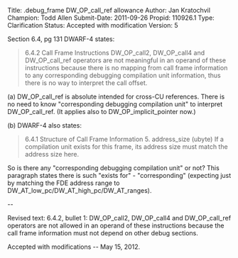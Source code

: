 Title:       .debug_frame DW_OP_call_ref allowance
Author:      Jan Kratochvil
Champion:    Todd Allen
Submit-Date: 2011-09-26
Propid:      110926.1
Type:        Clarification
Status:      Accepted with modification
Version:     5

Section 6.4, pg 131
DWARF-4 states:

> 6.4.2 Call Frame Instructions
> DW_OP_call2, DW_OP_call4 and DW_OP_call_ref operators are not meaningful in 
> an operand of these instructions because there is no mapping from call frame
> information to any corresponding debugging compilation unit information, 
> thus there is no way to interpret the call offset.

(a) 
DW_OP_call_ref is absolute intended for cross-CU references.  There is no need
to know "corresponding debugging compilation unit" to interpret
DW_OP_call_ref.  (It applies also to DW_OP_implicit_pointer now.)

(b)
DWARF-4 also states:

> 6.4.1 Structure of Call Frame Information
> 5. address_size (ubyte)
> If a compilation unit exists for this frame, its address size must match the
> address size here.

So is there any "corresponding debugging compilation unit" or not?  This 
paragraph states there is such "exists for" - "corresponding" (expecting just
by matching the FDE address range to DW_AT_low_pc/DW_AT_high_pc/DW_AT_ranges).

--

Revised text:
     6.4.2, bullet 1:
     DW_OP_call2, DW_OP_call4 and DW_OP_call_ref operators are not
     allowed in an operand of these instructions because
     the call frame information must not depend on other
     debug sections.

Accepted with modifications -- May 15, 2012.
